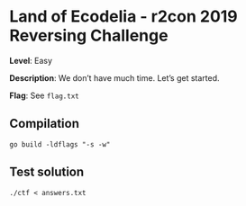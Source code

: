 # Land of Ecodelia - r2con 2019 Reversing Challenge

**Level**: Easy

**Description**: We don’t have much time. Let’s get started.

**Flag**: See `flag.txt`

## Compilation

~~~
go build -ldflags "-s -w"
~~~

## Test solution

~~~
./ctf < answers.txt
~~~
